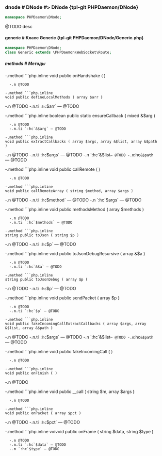 ### dnode # DNode #> DNode {tpl-git PHPDaemon/DNode}

```php
namespace PHPDaemon\DNode;
```

@TODO desc

#### generic # Класс Generic {tpl-git PHPDaemon/DNode/Generic.php}

```php
namespace PHPDaemon\DNode;
class Generic extends \PHPDaemon\WebSocket\Route;
```

##### methods # Методы

 -.method ```php.inline
 void public onHandshake ( )
 ```
   -.n @TODO

 -.method ```php.inline
 void public defineLocalMethods ( array $arr )
 ```
   -.n @TODO
   -.n.ti `:hc`$arr` — @TODO

 -.method ```php.inline
 boolean public static ensureCallback ( mixed &$arg )
 ```
   -.n @TODO
   -.n.ti `:hc`&$arg` — @TODO

 -.method ```php.inline
 void public extractCallbacks ( array $args, array &$list, array &$path )
 ```
   -.n @TODO
   -.n.ti `:hc`$args` — @TODO
   -.n `:hc`&$list` — @TODO
   -.n `:hc`&$path` — @TODO

 -.method ```php.inline
 void public callRemote ( )
 ```
   -.n @TODO

 -.method ```php.inline
 void public callRemoteArray ( string $method, array $args )
 ```
   -.n @TODO
   -.n.ti `:hc`$method` — @TODO
   -.n `:hc`$args` — @TODO

 -.method ```php.inline
 void public methodsMethod ( array $methods )
 ```
   -.n @TODO
   -.n.ti `:hc`$methods` — @TODO

 -.method ```php.inline
 string public toJson ( string $p )
 ```
   -.n @TODO
   -.n.ti `:hc`$p` — @TODO

 -.method ```php.inline
 void public toJsonDebugResursive ( array &$a )
 ```
   -.n @TODO
   -.n.ti `:hc`&$a` — @TODO

 -.method ```php.inline
 string public toJsonDebug ( array $p )
 ```
   -.n @TODO
   -.n.ti `:hc`$p` — @TODO

 -.method ```php.inline
 void public sendPacket ( array $p )
 ```
   -.n @TODO
   -.n.ti `:hc`$p` — @TODO

 -.method ```php.inline
 void public fakeIncomingCallExtractCallbacks ( array $args, array &$list, array &$path )
 ```
   -.n @TODO
   -.n.ti `:hc`$args` — @TODO
   -.n `:hc`&$list` — @TODO
   -.n `:hc`&$path` — @TODO

 -.method ```php.inline
 void public fakeIncomingCall ( )
 ```
   -.n @TODO

 -.method ```php.inline
 void public onFinish ( )
 ```
   -.n @TODO

 -.method ```php.inline
 void public __call ( string $m, array $args )
 ```
   -.n @TODO

 -.method ```php.inline
 void public onPacket ( array $pct )
 ```
   -.n @TODO
   -.n.ti `:hc`$pct` — @TODO

 -.method ```php.inline
 voivoid public onFrame ( string $data, string $type )
 ```
   -.n @TODO
   -.n.ti `:hc`$data` — @TODO
   -.n `:hc`$type` — @TODO
